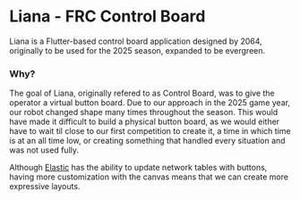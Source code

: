 # Liana - FRC Control Board

Liana is a Flutter-based control board application designed by 2064, originally to be used for the 2025 season, expanded to be evergreen.

### Why?
The goal of Liana, originally refered to as Control Board, was to give the operator a virtual button board. Due to our approach in the 2025 game year, our robot changed shape many times throughout the season. This would have made it difficult to build a physical button board, as we would either have to wait til close to our first competition to create it, a time in which time is at an all time low, or creating something that handled every situation and was not used fully.

Although [Elastic](https://github.com/Gold872/elastic-dashboard) has the ability to update network tables with buttons, having more customization with the canvas means that we can create more expressive layouts.

